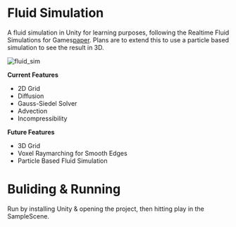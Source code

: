 # Fluid Simulation

A fluid simulation in Unity for learning purposes, following the Realtime Fluid Simulations for Games[paper](http://graphics.cs.cmu.edu/nsp/course/15-464/Fall09/papers/StamFluidforGames.pdf). Plans are to extend this to use a particle based simulation to see the result in 3D. 

![fluid_sim](https://user-images.githubusercontent.com/25098044/201513070-b9a9db21-0398-4243-8ea4-11d3b039c0b8.gif)

**Current Features**
- 2D Grid
- Diffusion
- Gauss-Siedel Solver   
- Advection
- Incompressibility 

**Future Features**
- 3D Grid
- Voxel Raymarching for Smooth Edges
- Particle Based Fluid Simulation

# Buliding & Running

Run by installing Unity & opening the project, then hitting play in the SampleScene.

